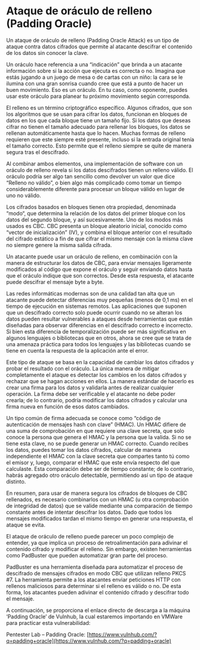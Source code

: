 # Ataque de oráculo de relleno (Padding Oracle)

Un ataque de oráculo de relleno (Padding Oracle Attack) es un tipo de ataque contra datos cifrados que permite al atacante descifrar el contenido de los datos sin conocer la clave.

Un oráculo hace referencia a una “indicación” que brinda a un atacante información sobre si la acción que ejecuta es correcta o no. Imagina que estás jugando a un juego de mesa o de cartas con un niño: la cara se le ilumina con una gran sonrisa cuando cree que está a punto de hacer un buen movimiento. Eso es un oráculo. En tu caso, como oponente, puedes usar este oráculo para planear tu próximo movimiento según corresponda.

El relleno es un término criptográfico específico. Algunos cifrados, que son los algoritmos que se usan para cifrar los datos, funcionan en bloques de datos en los que cada bloque tiene un tamaño fijo. Si los datos que deseas cifrar no tienen el tamaño adecuado para rellenar los bloques, los datos se rellenan automáticamente hasta que lo hacen. Muchas formas de relleno requieren que este siempre esté presente, incluso si la entrada original tenía el tamaño correcto. Esto permite que el relleno siempre se quite de manera segura tras el descifrado.

Al combinar ambos elementos, una implementación de software con un oráculo de relleno revela si los datos descifrados tienen un relleno válido. El oráculo podría ser algo tan sencillo como devolver un valor que dice “Relleno no válido”, o bien algo más complicado como tomar un tiempo considerablemente diferente para procesar un bloque válido en lugar de uno no válido.

Los cifrados basados en bloques tienen otra propiedad, denominada “modo“, que determina la relación de los datos del primer bloque con los datos del segundo bloque, y así sucesivamente. Uno de los modos más usados es CBC. CBC presenta un bloque aleatorio inicial, conocido como “vector de inicialización” (IV), y combina el bloque anterior con el resultado del cifrado estático a fin de que cifrar el mismo mensaje con la misma clave no siempre genere la misma salida cifrada.

Un atacante puede usar un oráculo de relleno, en combinación con la manera de estructurar los datos de CBC, para enviar mensajes ligeramente modificados al código que expone el oráculo y seguir enviando datos hasta que el oráculo indique que son correctos. Desde esta respuesta, el atacante puede descifrar el mensaje byte a byte.

Las redes informáticas modernas son de una calidad tan alta que un atacante puede detectar diferencias muy pequeñas (menos de 0,1 ms) en el tiempo de ejecución en sistemas remotos. Las aplicaciones que suponen que un descifrado correcto solo puede ocurrir cuando no se alteran los datos pueden resultar vulnerables a ataques desde herramientas que están diseñadas para observar diferencias en el descifrado correcto e incorrecto. Si bien esta diferencia de temporalización puede ser más significativa en algunos lenguajes o bibliotecas que en otros, ahora se cree que se trata de una amenaza práctica para todos los lenguajes y las bibliotecas cuando se tiene en cuenta la respuesta de la aplicación ante el error.

Este tipo de ataque se basa en la capacidad de cambiar los datos cifrados y probar el resultado con el oráculo. La única manera de mitigar completamente el ataque es detectar los cambios en los datos cifrados y rechazar que se hagan acciones en ellos. La manera estándar de hacerlo es crear una firma para los datos y validarla antes de realizar cualquier operación. La firma debe ser verificable y el atacante no debe poder crearla; de lo contrario, podría modificar los datos cifrados y calcular una firma nueva en función de esos datos cambiados.

Un tipo común de firma adecuada se conoce como “código de autenticación de mensajes hash con clave” (HMAC). Un HMAC difiere de una suma de comprobación en que requiere una clave secreta, que solo conoce la persona que genera el HMAC y la persona que la valida. Si no se tiene esta clave, no se puede generar un HMAC correcto. Cuando recibes los datos, puedes tomar los datos cifrados, calcular de manera independiente el HMAC con la clave secreta que compartes tanto tú como el emisor y, luego, comparar el HMAC que este envía respecto del que calculaste. Esta comparación debe ser de tiempo constante; de lo contrario, habrás agregado otro oráculo detectable, permitiendo así un tipo de ataque distinto.

En resumen, para usar de manera segura los cifrados de bloques de CBC rellenados, es necesario combinarlos con un HMAC (u otra comprobación de integridad de datos) que se valide mediante una comparación de tiempo constante antes de intentar descifrar los datos. Dado que todos los mensajes modificados tardan el mismo tiempo en generar una respuesta, el ataque se evita.

El ataque de oráculo de relleno puede parecer un poco complejo de entender, ya que implica un proceso de retroalimentación para adivinar el contenido cifrado y modificar el relleno. Sin embargo, existen herramientas como PadBuster que pueden automatizar gran parte del proceso.

PadBuster es una herramienta diseñada para automatizar el proceso de descifrado de mensajes cifrados en modo CBC que utilizan relleno PKCS #7. La herramienta permite a los atacantes enviar peticiones HTTP con rellenos maliciosos para determinar si el relleno es válido o no. De esta forma, los atacantes pueden adivinar el contenido cifrado y descifrar todo el mensaje.

A continuación, se proporciona el enlace directo de descarga a la máquina ‘Padding Oracle’ de Vulnhub, la cual estaremos importando en VMWare para practicar esta vulnerabilidad:

Pentester Lab – Padding Oracle: [https://www.vulnhub.com/?q=padding+oracle](https://www.vulnhub.com/?q=padding+oracle)

